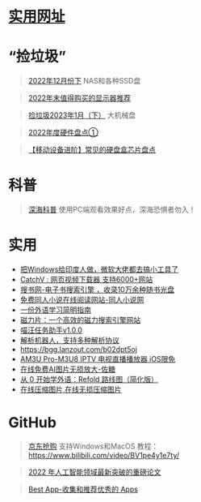 # [实用网址](https://github.com/noteMay/blog/issues/27)

# “捡垃圾”

> [2022年12月份下](https://mp.weixin.qq.com/s/XJw6ugHlFRhPxqn-pl68CA)
NAS和各种SSD盘

> [2022年末值得购买的显示器推荐](https://mp.weixin.qq.com/s/W-RnnF9k74ik84mKANVAUA)

> [捡垃圾2023年1月（下）](https://mp.weixin.qq.com/s/K1kTwEj4rp5ph9DWm3y0yg)
大机械盘

> [2022年度硬件盘点①](https://mp.weixin.qq.com/s/_Kbfz39yMJA4ymX9BCELyg)

> [【移动设备进阶】常见的硬盘盒芯片盘点](https://mp.weixin.qq.com/s/iHpAsPdqhbK9T_srF_ESIA)

# 科普

> [深海科普](https://neal.fun/deep-sea/)
使用PC端观看效果好点，深海恐惧者勿入！

# 实用

- [把Windows给印度人做，微软大佬都去搞小工具了](https://mp.weixin.qq.com/s/nhSpEC0BCVeVC_o6f8OZ9Q)
- [CatchV : 网页视频下载器 支持6000+网站](https://catchv.fooish.com/)
- [搜书网-电子书搜索引擎 ，收录10万余种随书光盘](https://www.soushu.vip/)
- [免费同人小说在线阅读网站-同人小说网](https://www.trxs.cc/)
- [一份外语学习简明指南](https://wuyagege.substack.com/p/c51)
- [磁力片：一个高效的磁力搜索引擎网站](https://p7.btapp.cc/)
- [喵汪任务助手v1.0.0](https://www.ahhhhfs.com/35964/)
- [解析机器人，支持多种解析协议](https://www.ahhhhfs.com/35901/)
- <https://bgg.lanzout.com/b02dpt5oj>
- [AM3U Pro-M3U8 IPTV 电视直播播放器 iOS限免](https://apps.apple.com/cn/app/am3u-pro/id6443737201)
- [在线免费AI图片无损放大-佐糖](https://picwish.cn/image-enlarger)
- [从 0 开始学外语：Refold 路线图（简化版）](https://zhuanlan.zhihu.com/p/585666622)
- [在线压缩图片,在线无损压缩图片](https://www.bejson.com/ui/compress_img/)

# GitHub

> [京东抢购](https://github.com/zas023/JdBuyer)
支持Windows和MacOS
教程：https://www.bilibili.com/video/BV1pe4y1e7ty/

> [2022 年人工智能领域最新突破的重磅论文](https://github.com/louisfb01/best_AI_papers_2022)

> [Best App-收集和推荐优秀的 Apps](https://github.com/hzlzh/Best-App)